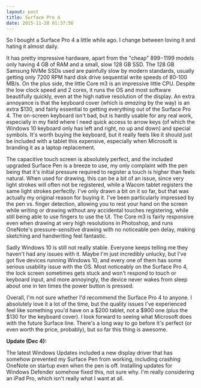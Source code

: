 ```yaml
---
layout: post
title: Surface Pro 4
date: 2015-11-28 01:37:56
---
```


So I bought a Surface Pro 4 a little while ago. I change between loving it and hating it almost daily.

It has pretty impressive hardware, apart from the "cheap" $899-$1199 models only having 4 GB of RAM and a small, slow 128 GB SSD. The 128 GB Samsung NVMe SSDs used are painfully slow by modern standards, usually getting only 7200 RPM hard disk drive sequential write speeds of 80-100 MB/s. On the plus side, the little Core m3 is an impressive little CPU. Despite the low clock speed and 2 cores, it runs the OS and most software beautifully quickly, even at the high native resolution of the display. An extra annoyance is that the keyboard cover (which is *amazing* by the way) is an extra $130, and fairly essential to getting everything out of the Surface Pro 4. The on-screen keyboard isn't bad, but is hardly usable for any real work, especially in my field where I need quick access to arrow keys (of which the Windows 10 keyboard only has left and right, no up and down) and special symbols. It's worth buying the keyboard, but it really feels like it should just be included with a tablet this expensive, especially when Microsoft is branding it as a laptop replacement.

The capacitive touch screen is absolutely perfect, and the included upgraded Surface Pen is a breeze to use, my only complaint with the pen being that it's initial pressure required to register a touch is higher than feels natural. When used for drawing, this can be a bit of an issue, since very light strokes will often not be registered, while a Wacom tablet registers the same light strokes perfectly. I've only drawn a bit on it so far, but that was actually my original reason for buying it. I've been particularly impressed by the pen vs. finger detection, allowing you to rest your hand on the screen while writing or drawing without any accidental touches registering, while still being able to use fingers to use the UI. The Core m3 is fairly responsive even when drawing at very high resolutions in Photoshop, and runs OneNote's pressure-sensitive drawing with no noticeable pen delay, making sketching and handwriting feel fantastic.

Sadly Windows 10 is still not really stable. Everyone keeps telling me they haven't had any issues with it. Maybe I'm just incredibly unlucky, but I've got five devices running Windows 10, and every one of them has some serious usability issue with the OS. Most noticeably on the Surface Pro 4, the lock screen sometimes gets stuck and won't respond to touch or keyboard input, and more annoyingly, the device never wakes from sleep about one in ten times the power button is pressed.

Overall, I'm not sure whether I'd recommend the Surface Pro 4 to anyone. I absolutely love it a lot of the time, but the quality issues I've experienced feel like something you'd have on a $200 tablet, not a $900 one (plus the $130 for the keyboard cover). I look forward to seeing what Microsoft does with the future Surface line. There's a long way to go before it's perfect (or even worth the price, probably), but so far this thing is awesome.

**Update (Dec 4):**

The latest Windows Updates included a new display driver that has somehow prevented my Surface Pen from working, including crashing OneNote on startup even when the pen is off. Installing updates for Windows Defender somehow fixed this, not sure why. I'm really considering an iPad Pro, which isn't really what I want at all.
